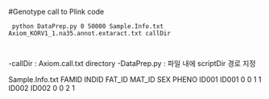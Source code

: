 #Genotype call to Plink code

<ped><code>
python DataPrep.py 0 50000 Sample.Info.txt
Axiom_KORV1_1.na35.annot.extaract.txt callDir

</code></ped>

-callDir : Axiom.call.txt directory
-DataPrep.py : 파일 내에 scriptDir 경로 지정

Sample.Info.txt
FAMID	INDID	FAT_ID	MAT_ID	SEX	PHENO
ID001	ID001	0	0	1	1
ID002	ID002	0	0	2	1


